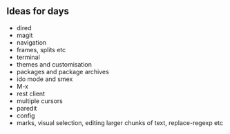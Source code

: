## Ideas for days

- dired
- magit
- navigation
- frames, splits etc
- terminal
- themes and customisation
- packages and package archives
- ido mode and smex
- M-x
- rest client
- multiple cursors
- paredit
- config
- marks, visual selection, editing larger chunks of text, replace-regexp etc
